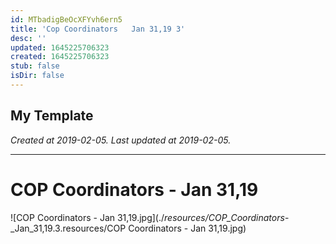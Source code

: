 ```yaml
---
id: MTbadigBeOcXFYvh6ern5
title: 'Cop Coordinators   Jan 31,19 3'
desc: ''
updated: 1645225706323
created: 1645225706323
stub: false
isDir: false
---
```

My Template
---

_Created at 2019-02-05._
_Last updated at 2019-02-05._




---

# COP Coordinators - Jan 31,19


![COP Coordinators - Jan 31,19.jpg](./_resources/COP_Coordinators_-_Jan_31,19.3.resources/COP Coordinators - Jan 31,19.jpg)

